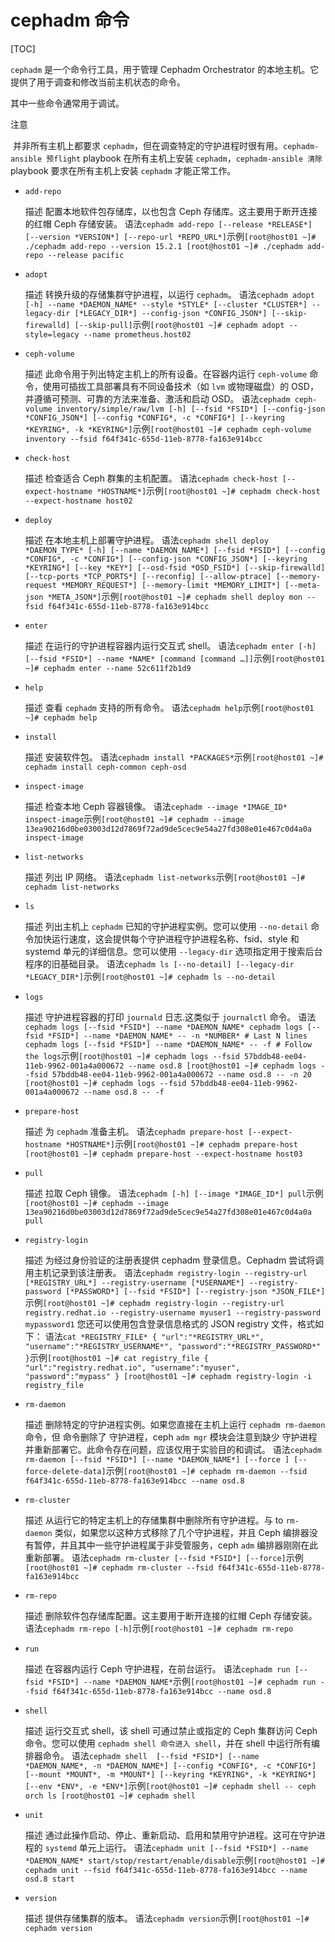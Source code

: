# cephadm 命令

[TOC]

`cephadm` 是一个命令行工具，用于管理 Cephadm Orchestrator 的本地主机。它提供了用于调查和修改当前主机状态的命令。 	

其中一些命令通常用于调试。 	

注意

​				并非所有主机上都要求 `cephadm`，但在调查特定的守护进程时很有用。`cephadm-ansible 预flight` playbook 在所有主机上安装 `cephadm`，`cephadm-ansible 清除` playbook 要求在所有主机上安装 `cephadm` 才能正常工作。 		

- `add-repo`

  描述 								配置本地软件包存储库，以也包含 Ceph 存储库。这主要用于断开连接的红帽 Ceph 存储安装。 							语法`cephadm add-repo [--release *RELEASE*] [--version *VERSION*] [--repo-url *REPO_URL*]`示例`[root@host01 ~]# ./cephadm add-repo --version 15.2.1 [root@host01 ~]# ./cephadm add-repo --release pacific`

- `adopt`

  描述 								转换升级的存储集群守护进程，以运行 `cephadm`。 							语法`cephadm adopt [-h] --name *DAEMON_NAME* --style *STYLE* [--cluster *CLUSTER*] --legacy-dir [*LEGACY_DIR*] --config-json *CONFIG_JSON*] [--skip-firewalld] [--skip-pull]`示例`[root@host01 ~]# cephadm adopt --style=legacy --name prometheus.host02`

- `ceph-volume`

  描述 								此命令用于列出特定主机上的所有设备。在容器内运行 `ceph-volume` 命令，使用可插拔工具部署具有不同设备技术（如 `lvm` 或物理磁盘）的 OSD，并遵循可预测、可靠的方法来准备、激活和启动 OSD。 							语法`cephadm ceph-volume inventory/simple/raw/lvm [-h] [--fsid *FSID*] [--config-json *CONFIG_JSON*] [--config *CONFIG*, -c *CONFIG*] [--keyring *KEYRING*, -k *KEYRING*]`示例`[root@host01 ~]# cephadm ceph-volume inventory --fsid f64f341c-655d-11eb-8778-fa163e914bcc`

- `check-host`

  描述 								检查适合 Ceph 群集的主机配置。 							语法`cephadm check-host [--expect-hostname *HOSTNAME*]`示例`[root@host01 ~]# cephadm check-host --expect-hostname host02`

- `deploy`

  描述 								在本地主机上部署守护进程。 							语法`cephadm shell deploy *DAEMON_TYPE* [-h] [--name *DAEMON_NAME*] [--fsid *FSID*] [--config *CONFIG*, -c *CONFIG*] [--config-json *CONFIG_JSON*] [--keyring *KEYRING*] [--key *KEY*] [--osd-fsid *OSD_FSID*] [--skip-firewalld] [--tcp-ports *TCP_PORTS*] [--reconfig] [--allow-ptrace] [--memory-request *MEMORY_REQUEST*] [--memory-limit *MEMORY_LIMIT*] [--meta-json *META_JSON*]`示例`[root@host01 ~]# cephadm shell deploy mon --fsid f64f341c-655d-11eb-8778-fa163e914bcc`

- `enter`

  描述 								在运行的守护进程容器内运行交互式 shell。 							语法`cephadm enter [-h] [--fsid *FSID*] --name *NAME* [command [command …]]`示例`[root@host01 ~]# cephadm enter --name 52c611f2b1d9`

- `help`

  描述 								查看 `cephadm` 支持的所有命令。 							语法`cephadm help`示例`[root@host01 ~]# cephadm help`

- `install`

  描述 								安装软件包。 							语法`cephadm install *PACKAGES*`示例`[root@host01 ~]# cephadm install ceph-common ceph-osd`

- `inspect-image`

  描述 								检查本地 Ceph 容器镜像。 							语法`cephadm --image *IMAGE_ID* inspect-image`示例`[root@host01 ~]# cephadm --image 13ea90216d0be03003d12d7869f72ad9de5cec9e54a27fd308e01e467c0d4a0a inspect-image`

- `list-networks`

  描述 								列出 IP 网络。 							语法`cephadm list-networks`示例`[root@host01 ~]# cephadm list-networks`

- `ls`

  描述 								列出主机上 `cephadm` 已知的守护进程实例。您可以使用 `--no-detail` 命令加快运行速度，这会提供每个守护进程守护进程名称、fsid、style 和 systemd 单元的详细信息。您可以使用 `--legacy-dir` 选项指定用于搜索后台程序的旧基础目录。 							语法`cephadm ls [--no-detail] [--legacy-dir *LEGACY_DIR*]`示例`[root@host01 ~]# cephadm ls --no-detail`

- `logs`

  描述 								守护进程容器的打印 `journald` 日志.这类似于 `journalctl` 命令。 							语法`cephadm logs [--fsid *FSID*] --name *DAEMON_NAME* cephadm logs [--fsid *FSID*] --name *DAEMON_NAME* -- -n *NUMBER* # Last N lines cephadm logs [--fsid *FSID*] --name *DAEMON_NAME* -- -f # Follow the logs`示例`[root@host01 ~]# cephadm logs --fsid 57bddb48-ee04-11eb-9962-001a4a000672 --name osd.8 [root@host01 ~]# cephadm logs --fsid 57bddb48-ee04-11eb-9962-001a4a000672 --name osd.8 -- -n 20 [root@host01 ~]# cephadm logs --fsid 57bddb48-ee04-11eb-9962-001a4a000672 --name osd.8 -- -f`

- `prepare-host`

  描述 								为 `cephadm` 准备主机。 							语法`cephadm prepare-host [--expect-hostname *HOSTNAME*]`示例`[root@host01 ~]# cephadm prepare-host [root@host01 ~]# cephadm prepare-host --expect-hostname host03`

- `pull`

  描述 								拉取 Ceph 镜像。 							语法`cephadm [-h] [--image *IMAGE_ID*] pull`示例`[root@host01 ~]# cephadm --image 13ea90216d0be03003d12d7869f72ad9de5cec9e54a27fd308e01e467c0d4a0a pull`

- `registry-login`

  描述 								为经过身份验证的注册表提供 cephadm 登录信息。Cephadm 尝试将调用主机记录到该注册表。 							语法`cephadm registry-login --registry-url [*REGISTRY_URL*] --registry-username [*USERNAME*] --registry-password [*PASSWORD*] [--fsid *FSID*] [--registry-json *JSON_FILE*]`示例`[root@host01 ~]# cephadm registry-login --registry-url registry.redhat.io --registry-username myuser1 --registry-password mypassword1` 								您还可以使用包含登录信息格式的 JSON registry 文件，格式如下： 							语法`cat *REGISTRY_FILE* { "url":"*REGISTRY_URL*", "username":"*REGISTRY_USERNAME*", "password":"*REGISTRY_PASSWORD*" }`示例`[root@host01 ~]# cat registry_file { "url":"registry.redhat.io", "username":"myuser", "password":"mypass" } [root@host01 ~]# cephadm registry-login -i registry_file`

- `rm-daemon`

  描述 								删除特定的守护进程实例。如果您直接在主机上运行 `cephadm rm-daemon` 命令，但 命令删除了 守护进程，ceph `adm mgr` 模块会注意到缺少 守护进程并重新部署它。此命令存在问题，应该仅用于实验目的和调试。 							语法`cephadm rm-daemon [--fsid *FSID*] [--name *DAEMON_NAME*] [--force ] [--force-delete-data]`示例`[root@host01 ~]# cephadm rm-daemon --fsid f64f341c-655d-11eb-8778-fa163e914bcc --name osd.8`

- `rm-cluster`

  描述 								从运行它的特定主机上的存储集群中删除所有守护进程。与 to `rm-daemon` 类似，如果您以这种方式移除了几个守护进程，并且 Ceph 编排器没有暂停，并且其中一些守护进程属于非受管服务，ceph `adm` 编排器刚刚在此重新部署。 							语法`cephadm rm-cluster [--fsid *FSID*] [--force]`示例`[root@host01 ~]# cephadm rm-cluster --fsid f64f341c-655d-11eb-8778-fa163e914bcc`

- `rm-repo`

  描述 								删除软件包存储库配置。这主要用于断开连接的红帽 Ceph 存储安装。 							语法`cephadm rm-repo [-h]`示例`[root@host01 ~]# cephadm rm-repo`

- `run`

  描述 								在容器内运行 Ceph 守护进程，在前台运行。 							语法`cephadm run [--fsid *FSID*] --name *DAEMON_NAME*`示例`[root@host01 ~]# cephadm run --fsid f64f341c-655d-11eb-8778-fa163e914bcc --name osd.8`

- `shell`

  描述 								运行交互式 shell，该 shell 可通过禁止或指定的 Ceph 集群访问 Ceph 命令。您可以使用 `cephadm shell 命令进入 shell`，并在 shell 中运行所有编排器命令。 							语法`cephadm shell  [--fsid *FSID*] [--name *DAEMON_NAME*, -n *DAEMON_NAME*] [--config *CONFIG*, -c *CONFIG*] [--mount *MOUNT*, -m *MOUNT*] [--keyring *KEYRING*, -k *KEYRING*] [--env *ENV*, -e *ENV*]`示例`[root@host01 ~]# cephadm shell -- ceph orch ls [root@host01 ~]# cephadm shell`

- `unit`

  描述 								通过此操作启动、停止、重新启动、启用和禁用守护进程。这可在守护进程的 `systemd` 单元上运行。 							语法`cephadm unit [--fsid *FSID*] --name *DAEMON_NAME* start/stop/restart/enable/disable`示例`[root@host01 ~]# cephadm unit --fsid f64f341c-655d-11eb-8778-fa163e914bcc --name osd.8 start`

- `version`

  描述 								提供存储集群的版本。 							语法`cephadm version`示例`[root@host01 ~]# cephadm version`
